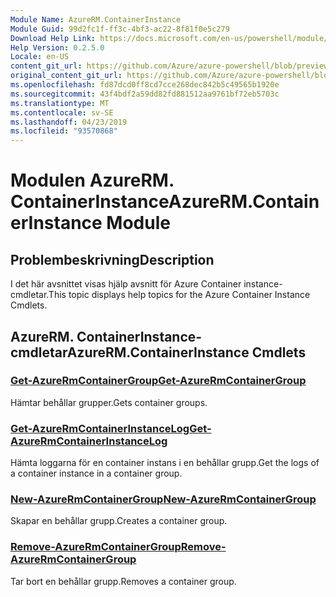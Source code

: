 ```yaml
---
Module Name: AzureRM.ContainerInstance
Module Guid: 99d2fc1f-ff3c-4bf3-ac22-8f81f0e5c279
Download Help Link: https://docs.microsoft.com/en-us/powershell/module/azurerm.containerinstance
Help Version: 0.2.5.0
Locale: en-US
content_git_url: https://github.com/Azure/azure-powershell/blob/preview/src/ResourceManager/ContainerInstance/Commands.ContainerInstance/help/AzureRM.ContainerInstance.md
original_content_git_url: https://github.com/Azure/azure-powershell/blob/preview/src/ResourceManager/ContainerInstance/Commands.ContainerInstance/help/AzureRM.ContainerInstance.md
ms.openlocfilehash: fd87dcd0ff8cd7cce268dec842b5c49565b1920e
ms.sourcegitcommit: 43f4bdf2a59dd82fd881512aa9761bf72eb5703c
ms.translationtype: MT
ms.contentlocale: sv-SE
ms.lasthandoff: 04/23/2019
ms.locfileid: "93570868"
---
```

# <span data-ttu-id="805c2-101">Modulen AzureRM. ContainerInstance</span><span class="sxs-lookup"><span data-stu-id="805c2-101">AzureRM.ContainerInstance Module</span></span>
## <span data-ttu-id="805c2-102">Problembeskrivning</span><span class="sxs-lookup"><span data-stu-id="805c2-102">Description</span></span>
<span data-ttu-id="805c2-103">I det här avsnittet visas hjälp avsnitt för Azure Container instance-cmdletar.</span><span class="sxs-lookup"><span data-stu-id="805c2-103">This topic displays help topics for the Azure Container Instance Cmdlets.</span></span>

## <span data-ttu-id="805c2-104">AzureRM. ContainerInstance-cmdletar</span><span class="sxs-lookup"><span data-stu-id="805c2-104">AzureRM.ContainerInstance Cmdlets</span></span>
### [<span data-ttu-id="805c2-105">Get-AzureRmContainerGroup</span><span class="sxs-lookup"><span data-stu-id="805c2-105">Get-AzureRmContainerGroup</span></span>](Get-AzureRmContainerGroup.md)
<span data-ttu-id="805c2-106">Hämtar behållar grupper.</span><span class="sxs-lookup"><span data-stu-id="805c2-106">Gets container groups.</span></span>

### [<span data-ttu-id="805c2-107">Get-AzureRmContainerInstanceLog</span><span class="sxs-lookup"><span data-stu-id="805c2-107">Get-AzureRmContainerInstanceLog</span></span>](Get-AzureRmContainerInstanceLog.md)
<span data-ttu-id="805c2-108">Hämta loggarna för en container instans i en behållar grupp.</span><span class="sxs-lookup"><span data-stu-id="805c2-108">Get the logs of a container instance in a container group.</span></span>

### [<span data-ttu-id="805c2-109">New-AzureRmContainerGroup</span><span class="sxs-lookup"><span data-stu-id="805c2-109">New-AzureRmContainerGroup</span></span>](New-AzureRmContainerGroup.md)
<span data-ttu-id="805c2-110">Skapar en behållar grupp.</span><span class="sxs-lookup"><span data-stu-id="805c2-110">Creates a container group.</span></span>

### [<span data-ttu-id="805c2-111">Remove-AzureRmContainerGroup</span><span class="sxs-lookup"><span data-stu-id="805c2-111">Remove-AzureRmContainerGroup</span></span>](Remove-AzureRmContainerGroup.md)
<span data-ttu-id="805c2-112">Tar bort en behållar grupp.</span><span class="sxs-lookup"><span data-stu-id="805c2-112">Removes a container group.</span></span>

